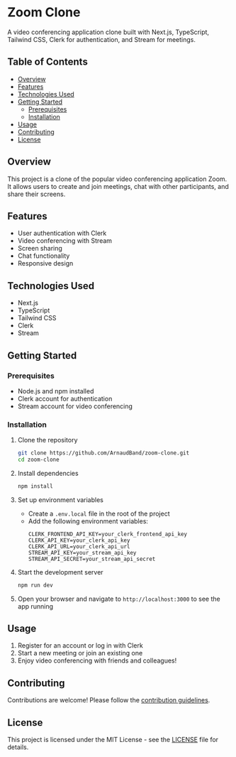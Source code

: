 # Zoom Clone

A video conferencing application clone built with Next.js, TypeScript, Tailwind CSS, Clerk for authentication, and Stream for meetings.

## Table of Contents

- [Overview](#overview)
- [Features](#features)
- [Technologies Used](#technologies-used)
- [Getting Started](#getting-started)
  - [Prerequisites](#prerequisites)
  - [Installation](#installation)
- [Usage](#usage)
- [Contributing](#contributing)
- [License](#license)

## Overview

This project is a clone of the popular video conferencing application Zoom. It allows users to create and join meetings, chat with other participants, and share their screens.

## Features

- User authentication with Clerk
- Video conferencing with Stream
- Screen sharing
- Chat functionality
- Responsive design

## Technologies Used

- Next.js
- TypeScript
- Tailwind CSS
- Clerk
- Stream

## Getting Started

### Prerequisites

- Node.js and npm installed
- Clerk account for authentication
- Stream account for video conferencing

### Installation

1. Clone the repository
   ```bash
   git clone https://github.com/ArnaudBand/zoom-clone.git
   cd zoom-clone
   ```

2. Install dependencies
   ```bash
   npm install
   ```

3. Set up environment variables
   - Create a `.env.local` file in the root of the project
   - Add the following environment variables:
     ```plaintext
     CLERK_FRONTEND_API_KEY=your_clerk_frontend_api_key
     CLERK_API_KEY=your_clerk_api_key
     CLERK_API_URL=your_clerk_api_url
     STREAM_API_KEY=your_stream_api_key
     STREAM_API_SECRET=your_stream_api_secret
     ```

4. Start the development server
   ```bash
   npm run dev
   ```

5. Open your browser and navigate to `http://localhost:3000` to see the app running

## Usage

1. Register for an account or log in with Clerk
2. Start a new meeting or join an existing one
3. Enjoy video conferencing with friends and colleagues!

## Contributing

Contributions are welcome! Please follow the [contribution guidelines](CONTRIBUTING.md).

## License

This project is licensed under the MIT License - see the [LICENSE](LICENSE) file for details.
